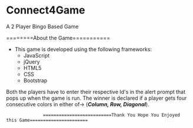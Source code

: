 # Connect4Game
A 2 Player Bingo Based Game  


========About the Game===========
* This game is developed using the following frameworks:
    * JavaScript
    * jQuery
    * HTML5
    * CSS
    * Bootstrap

<p>Both the players have to enter their respective Id's in the alert prompt that pops up when the game is run.  The winner is declared if a player gets four consecutive colors in either of-> (<strong><em>Column, Row, Diagonal</em></strong>).
    
                  ==========================Thank You Hope You Enjoyed this Game======================

